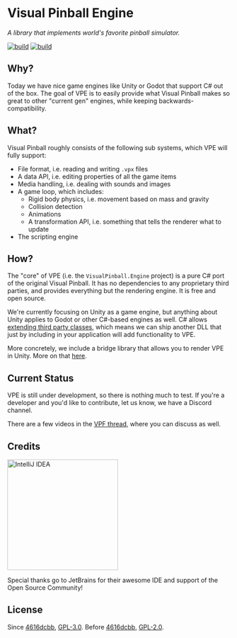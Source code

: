 # Visual Pinball Engine

*A library that implements world's favorite pinball simulator.*

[![build](https://img.shields.io/appveyor/build/freezy/visualpinball-engine?style=flat-square)](https://ci.appveyor.com/project/freezy/visualpinball-engine)
[![build](https://img.shields.io/appveyor/tests/freezy/visualpinball-engine?compact_message&style=flat-square)](https://ci.appveyor.com/project/freezy/visualpinball-engine)

## Why?

Today we have nice game engines like Unity or Godot that support C# out of the
box. The goal of VPE is to easily provide what Visual Pinball makes so great to
other "current gen" engines, while keeping backwards-compatibility.

## What?

Visual Pinball roughly consists of the following sub systems, which VPE will 
fully support:

- File format, i.e. reading and writing `.vpx` files
- A data API, i.e. editing properties of all the game items
- Media handling, i.e. dealing with sounds and images 
- A game loop, which includes:
  - Rigid body physics, i.e. movement based on mass and gravity
  - Collision detection
  - Animations
  - A transformation API, i.e. something that tells the renderer what to update
- The scripting engine

## How?

The "core" of VPE (i.e. the `VisualPinball.Engine` project) is a pure C# port
of the original Visual Pinball. It has no dependencies to any proprietary third
parties, and provides everything but the rendering engine. It is free and open
source.

We're currently focusing on Unity as a game engine, but anything about Unity
applies to Godot or other C#-based engines as well. C# allows [extending third
party classes](https://docs.microsoft.com/en-us/dotnet/csharp/programming-guide/classes-and-structs/extension-methods),
which means we can ship another DLL that just by including in your application
will add functionality to VPE.

More concretely, we include a bridge library that allows you to render VPE in
Unity. More on that [here](VisualPinball.Unity).

## Current Status

VPE is still under development, so there is nothing much to test. If you're a
developer and you'd like to contribute, let us know, we have a Discord channel.

There are a few videos in the [VPF thread](https://www.vpforums.org/index.php?showtopic=43651), where you can discuss as well.

## Credits

<a title="IntelliJ IDEA" href="https://www.jetbrains.com/idea/"><img src="https://raw.githubusercontent.com/vpdb/server/master/assets/intellij-logo-text.svg?sanitize=true" alt="IntelliJ IDEA" width="250"></a>

Special thanks go to JetBrains for their awesome IDE and support of the Open Source Community!

## License

Since [4616dcbb](https://github.com/freezy/VisualPinball.Engine/commit/4616dcbb), [GPL-3.0](LICENSE). Before [4616dcbb](https://github.com/freezy/VisualPinball.Engine/commit/4616dcbb), [GPL-2.0](https://github.com/freezy/VisualPinball.Engine/blob/32fd8f48d11ba961b50c72cd7f82fc4c34eba26e/LICENSE).

